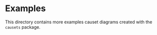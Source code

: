 # Examples
This directory contains more examples causet diagrams created with the `causets` package.
